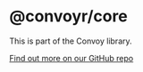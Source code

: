 # @convoyr/core

This is part of the Convoy library.

[Find out more on our GitHub repo](https://github.com/jscutlery/convoy)
